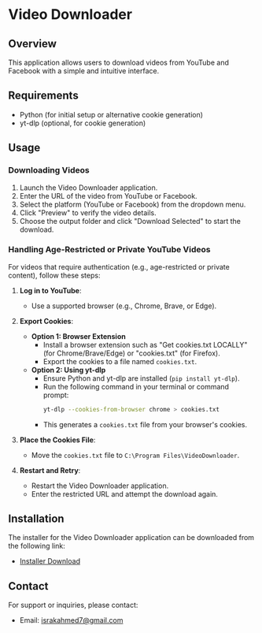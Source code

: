# Video Downloader

## Overview
This application allows users to download videos from YouTube and Facebook with a simple and intuitive interface.

## Requirements
- Python (for initial setup or alternative cookie generation)
- yt-dlp (optional, for cookie generation)

## Usage
### Downloading Videos
1. Launch the Video Downloader application.
2. Enter the URL of the video from YouTube or Facebook.
3. Select the platform (YouTube or Facebook) from the dropdown menu.
4. Click "Preview" to verify the video details.
5. Choose the output folder and click "Download Selected" to start the download.

### Handling Age-Restricted or Private YouTube Videos
For videos that require authentication (e.g., age-restricted or private content), follow these steps:

1. **Log in to YouTube**:
   - Use a supported browser (e.g., Chrome, Brave, or Edge).

2. **Export Cookies**:
   - **Option 1: Browser Extension**
     - Install a browser extension such as "Get cookies.txt LOCALLY" (for Chrome/Brave/Edge) or "cookies.txt" (for Firefox).
     - Export the cookies to a file named `cookies.txt`.
   - **Option 2: Using yt-dlp**
     - Ensure Python and yt-dlp are installed (`pip install yt-dlp`).
     - Run the following command in your terminal or command prompt:
       ```bash
       yt-dlp --cookies-from-browser chrome > cookies.txt
       ```
     - This generates a `cookies.txt` file from your browser's cookies.

3. **Place the Cookies File**:
   - Move the `cookies.txt` file to `C:\Program Files\VideoDownloader`.

4. **Restart and Retry**:
   - Restart the Video Downloader application.
   - Enter the restricted URL and attempt the download again.

## Installation
The installer for the Video Downloader application can be downloaded from the following link:
- [Installer Download](https://drive.google.com/drive/folders/1zXffTHsDPrrNeUZYrMulv4K58bhGaXhA?usp=sharing)

## Contact
For support or inquiries, please contact:
- Email: [israkahmed7@gmail.com](mailto:israkahmed7@gmail.com)